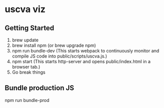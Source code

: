 # uscva viz
## Getting Started
1. brew update
2. brew install npm (or brew upgrade npm)
3. npm run bundle-dev (This starts webpack to continuously monitor and compile JS code into public/scripts/uscva.js.)
4. npm start (This starts http-server and opens public/index.html in a browser tab.)
5. Go break things

## Bundle production JS
npm run bundle-prod
